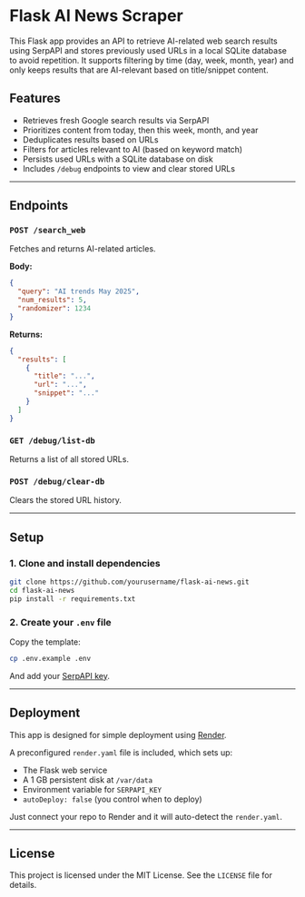 # Flask AI News Scraper

This Flask app provides an API to retrieve AI-related web search results using SerpAPI and stores previously used URLs in a local SQLite database to avoid repetition. It supports filtering by time (day, week, month, year) and only keeps results that are AI-relevant based on title/snippet content.

## Features

- Retrieves fresh Google search results via SerpAPI
- Prioritizes content from today, then this week, month, and year
- Deduplicates results based on URLs
- Filters for articles relevant to AI (based on keyword match)
- Persists used URLs with a SQLite database on disk
- Includes `/debug` endpoints to view and clear stored URLs

---

## Endpoints

### `POST /search_web`
Fetches and returns AI-related articles.

**Body:**
```json
{
  "query": "AI trends May 2025",
  "num_results": 5,
  "randomizer": 1234
}
```

**Returns:**
```json
{
  "results": [
    {
      "title": "...",
      "url": "...",
      "snippet": "..."
    }
  ]
}
```

### `GET /debug/list-db`
Returns a list of all stored URLs.

### `POST /debug/clear-db`
Clears the stored URL history.

---

## Setup

### 1. Clone and install dependencies

```bash
git clone https://github.com/yourusername/flask-ai-news.git
cd flask-ai-news
pip install -r requirements.txt
```

### 2. Create your `.env` file

Copy the template:

```bash
cp .env.example .env
```

And add your [SerpAPI key](https://serpapi.com/).

---

## Deployment

This app is designed for simple deployment using [Render](https://render.com/).

A preconfigured `render.yaml` file is included, which sets up:
- The Flask web service
- A 1 GB persistent disk at `/var/data`
- Environment variable for `SERPAPI_KEY`
- `autoDeploy: false` (you control when to deploy)

Just connect your repo to Render and it will auto-detect the `render.yaml`.

---

## License

This project is licensed under the MIT License. See the `LICENSE` file for details.
